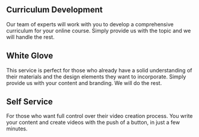 
<h2> Curriculum Development </h1>

<p> Our team of experts will work with you to develop a comprehensive curriculum for your online course. Simply provide us with the topic and we will handle the rest. </p>

<h2> White Glove </h1>

<p> This service is perfect for those who already have a solid understanding of their materials and the design elements they want to incorporate. Simply provide us with your content and branding. We will do the rest. </p>

<h2> Self Service </h1>

<p> For those who want full control over their video creation process. You write your content and create videos with the push of a button, in just a few minutes. </p>